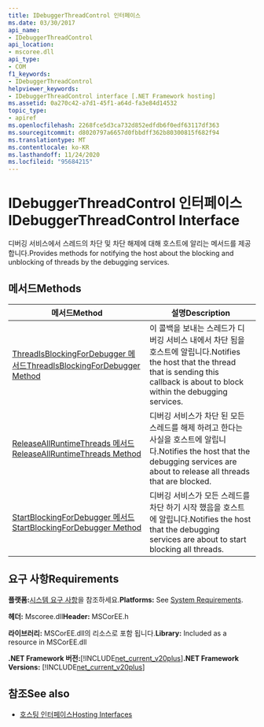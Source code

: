 ```yaml
---
title: IDebuggerThreadControl 인터페이스
ms.date: 03/30/2017
api_name:
- IDebuggerThreadControl
api_location:
- mscoree.dll
api_type:
- COM
f1_keywords:
- IDebuggerThreadControl
helpviewer_keywords:
- IDebuggerThreadControl interface [.NET Framework hosting]
ms.assetid: 0a270c42-a7d1-45f1-a64d-fa3e84d14532
topic_type:
- apiref
ms.openlocfilehash: 2268fce5d3ca732d852edfdb6f0edf63117df363
ms.sourcegitcommit: d8020797a6657d0fbbdff362b80300815f682f94
ms.translationtype: MT
ms.contentlocale: ko-KR
ms.lasthandoff: 11/24/2020
ms.locfileid: "95684215"
---
```

# <a name="idebuggerthreadcontrol-interface"></a><span data-ttu-id="74392-102">IDebuggerThreadControl 인터페이스</span><span class="sxs-lookup"><span data-stu-id="74392-102">IDebuggerThreadControl Interface</span></span>

<span data-ttu-id="74392-103">디버깅 서비스에서 스레드의 차단 및 차단 해제에 대해 호스트에 알리는 메서드를 제공 합니다.</span><span class="sxs-lookup"><span data-stu-id="74392-103">Provides methods for notifying the host about the blocking and unblocking of threads by the debugging services.</span></span>  
  
## <a name="methods"></a><span data-ttu-id="74392-104">메서드</span><span class="sxs-lookup"><span data-stu-id="74392-104">Methods</span></span>  
  
|<span data-ttu-id="74392-105">메서드</span><span class="sxs-lookup"><span data-stu-id="74392-105">Method</span></span>|<span data-ttu-id="74392-106">설명</span><span class="sxs-lookup"><span data-stu-id="74392-106">Description</span></span>|  
|------------|-----------------|  
|[<span data-ttu-id="74392-107">ThreadIsBlockingForDebugger 메서드</span><span class="sxs-lookup"><span data-stu-id="74392-107">ThreadIsBlockingForDebugger Method</span></span>](idebuggerthreadcontrol-threadisblockingfordebugger-method.md)|<span data-ttu-id="74392-108">이 콜백을 보내는 스레드가 디버깅 서비스 내에서 차단 됨을 호스트에 알립니다.</span><span class="sxs-lookup"><span data-stu-id="74392-108">Notifies the host that the thread that is sending this callback is about to block within the debugging services.</span></span>|  
|[<span data-ttu-id="74392-109">ReleaseAllRuntimeThreads 메서드</span><span class="sxs-lookup"><span data-stu-id="74392-109">ReleaseAllRuntimeThreads Method</span></span>](idebuggerthreadcontrol-releaseallruntimethreads-method.md)|<span data-ttu-id="74392-110">디버깅 서비스가 차단 된 모든 스레드를 해제 하려고 한다는 사실을 호스트에 알립니다.</span><span class="sxs-lookup"><span data-stu-id="74392-110">Notifies the host that the debugging services are about to release all threads that are blocked.</span></span>|  
|[<span data-ttu-id="74392-111">StartBlockingForDebugger 메서드</span><span class="sxs-lookup"><span data-stu-id="74392-111">StartBlockingForDebugger Method</span></span>](idebuggerthreadcontrol-startblockingfordebugger-method.md)|<span data-ttu-id="74392-112">디버깅 서비스가 모든 스레드를 차단 하기 시작 했음을 호스트에 알립니다.</span><span class="sxs-lookup"><span data-stu-id="74392-112">Notifies the host that the debugging services are about to start blocking all threads.</span></span>|  
  
## <a name="requirements"></a><span data-ttu-id="74392-113">요구 사항</span><span class="sxs-lookup"><span data-stu-id="74392-113">Requirements</span></span>  

 <span data-ttu-id="74392-114">**플랫폼:**[시스템 요구 사항](../../get-started/system-requirements.md)을 참조하세요.</span><span class="sxs-lookup"><span data-stu-id="74392-114">**Platforms:** See [System Requirements](../../get-started/system-requirements.md).</span></span>  
  
 <span data-ttu-id="74392-115">**헤더:** Mscoree.dll</span><span class="sxs-lookup"><span data-stu-id="74392-115">**Header:** MSCorEE.h</span></span>  
  
 <span data-ttu-id="74392-116">**라이브러리:** MSCorEE.dll의 리소스로 포함 됩니다.</span><span class="sxs-lookup"><span data-stu-id="74392-116">**Library:** Included as a resource in MSCorEE.dll</span></span>  
  
 <span data-ttu-id="74392-117">**.NET Framework 버전:**[!INCLUDE[net_current_v20plus](../../../../includes/net-current-v20plus-md.md)]</span><span class="sxs-lookup"><span data-stu-id="74392-117">**.NET Framework Versions:** [!INCLUDE[net_current_v20plus](../../../../includes/net-current-v20plus-md.md)]</span></span>  
  
## <a name="see-also"></a><span data-ttu-id="74392-118">참조</span><span class="sxs-lookup"><span data-stu-id="74392-118">See also</span></span>

- [<span data-ttu-id="74392-119">호스팅 인터페이스</span><span class="sxs-lookup"><span data-stu-id="74392-119">Hosting Interfaces</span></span>](hosting-interfaces.md)
